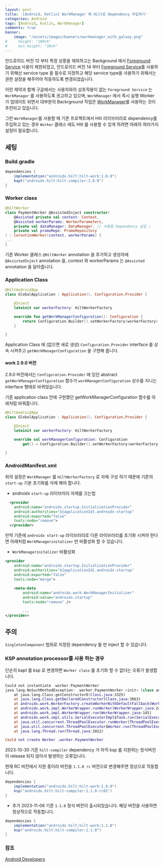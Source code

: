 ```yaml
---
layout: post
title: '[Android, Kotlin] WorkManager 에 Hilt로 Dependency 주입하기'
categories: Android
tags: [Android, Kotlin, WorkManager]
comments: true
banner:
    image: "/assets/images/banners/workmanager_with_galaxy.png"
#     height: "100vh"
#     min_height: "38vh"
---
```


안드로이드 버전 12 부터 특정 상황을 제외하고는 Background 에서 [Foreground Service][android12] 사용이 제한되었고, 
안드로이드 버전 14 부터 [Foreground Service][android14]를 사용하기 위해선 service type 을 필수로 지정하고 
해당 service type을 사용하기 위해서는 권한 설정을 해주어야 작동하도록 변경되었습니다.

이런 제약과 함께 구글에서는 사용자와의 상호작용이 없는 `Foreground Service` 는 `WorkManager` 를 사용하도록 권고하고 있으며,
`WorkManager` 에서 즉시 실행 Worker 가 업데이트 되면서 대부분의 Backrground 작업은 [WorkManager][backgroundRecommend]를 사용하는 것이 추천되고 있습니다.


그런 `WorkManager`를 사용할 때 기존 프로젝트에서 Hilt 라이브러리로 dependency를 주입하고 있는 경우
`Worker` 클래스 에도 Hilt 를 사용할 수 있게 하려면 아래의 여러가지 설정이 필요합니다.

## 세팅

### Build.gradle

```gradle
dependencies {
    implementation("androidx.hilt:hilt-work:1.0.0")
    kapt("androidx.hilt:hilt-compiler:1.0.0")
}
```

### Worker class
```kotlin
@HiltWorker
class PaymentWorker @AssistedInject constructor(
    @Assisted private val context: Context,
    @Assisted workerParams: WorkerParameters,
    private val dataManager: DataManager, // 사용할 Dependency 삽입 ↓
    private val promoRepo: PromoRepository
) : CoroutineWorker(context, workerParams) {
...
}
```

기존 Worker 클래스 `@HiltWorker` annotation 을 추가하고 생성자에 `@AssistedInject` annotation 을, context 와 workerParams 는 `@Assisted` annotation 을 달아줍니다.

### Application Class
```kotlin
@HiltAndroidApp
class GlobalApplication : Application(), Configuration.Provider {

	@Inject
    lateinit var workerFactory: HiltWorkerFactory

    override fun getWorkManagerConfiguration(): Configuration {
        return Configuration.Builder().setWorkerFactory(workerFactory).build()
    }

}
```

Application Class 에 (없으면 새로 생성) `Configuration.Provider` interface 를 상속 시켜주고 `getWorkManagerConfiguration` 을 구현해 줍니다. 

#### work 2.9.0 버전

2.9.0 버전에서는 `Configuration.Provider` 에 있던 abstract `getWorkManagerConfiguration` 함수가 `workManagerConfiguration` 상수를 지니는 interface 형태로 바뀌었습니다.

기존 application class 안에 구현했던 getWorkManagerConfiguration 함수를 아래처럼 바꿔줍니다.
```kotlin
@HiltAndroidApp
class GlobalApplication : Application(), Configuration.Provider {

	@Inject
    lateinit var workerFactory: HiltWorkerFactory

    override val workManagerConfiguration: Configuration
        get() = Configuration.Builder().setWorkerFactory(workerFactory).build()

}
```

### AndroidManifest.xml

위의 설정은 `WorkManager` 를 `HiltWorkerFactory` 로 자체 구성 하기 때문에 기존의 `start-up` 기본 초기화를 삭제 해야 합니다.

- androidx `start-up` 라이브러리 자체를 끄는법

```xml
  <provider
    android:name="androidx.startup.InitializationProvider"
    android:authorities="${applicationId}.androidx-startup"
    android:exported="false"
    tools:node="remove">
  </provider>
```

만약 기존에 `androidx start-up` 라이브러리로 다른 라이브러리를 초기화 시켜야 한다면 아래처럼 `WorkManagerinitalizer` 만 비활성화 할 수 있습니다.

- `WorkManagerinitalizer` 비활성화

```xml
<provider
    android:name="androidx.startup.InitializationProvider"
    android:authorities="${applicationId}.androidx-startup"
    android:exported="false"
    tools:node="merge">
    
    <meta-data
        android:name="androidx.work.WorkManagerInitializer"
        android:value="androidx.startup"
        tools:node="remove" />

		...
</provider>
```

## 주의

`SingletonComponent` 범위로 지정된 dependency 들 만 inject 할 수 있습니다.

### KSP annotation processor를 사용 하는 경우

단순히 kapt 를 ksp 로 변경하면 `Worker class` 를 초기화 할 수 없다는 오류가 발생합니다.

```kotlin
Could not instantiate .worker.PaymentWorker
java.lang.NoSuchMethodException: .worker.PaymentWorker.<init> [class android.content.Context, class androidx.work.WorkerParameters]
	at java.lang.Class.getConstructor0(Class.java:3325)
	at java.lang.Class.getDeclaredConstructor(Class.java:3063)
	at androidx.work.WorkerFactory.createWorkerWithDefaultFallback(WorkerFactory.java:95)
	at androidx.work.impl.WorkerWrapper.runWorker(WorkerWrapper.java:243)
	at androidx.work.impl.WorkerWrapper.run(WorkerWrapper.java:145)
	at androidx.work.impl.utils.SerialExecutorImpl$Task.run(SerialExecutorImpl.java:96)
	at java.util.concurrent.ThreadPoolExecutor.runWorker(ThreadPoolExecutor.java:1145)
	at java.util.concurrent.ThreadPoolExecutor$Worker.run(ThreadPoolExecutor.java:644)
	at java.lang.Thread.run(Thread.java:1012)

Could not create Worker .worker.PaymentWorker
```

2023-10-30 기준 `hilt-compiler` dependency 가 아직 ksp 를 지원하는 정식버전이 release 되지 않아서 발생하는 오류입니다.

현재 RC 버전에서 지원 중이라 버전을  `1.1.0 rc` 버전으로 변경해주면 정상으로 작동합니다.

```gradle
dependencies {
    implementation("androidx.hilt:hilt-work:1.0.0")
    ksp("androidx.hilt:hilt-compiler:1.1.0-rc01")
}
```

+ 추가 2023-11-06 기준 `1.1.0` 정식 버전이 출시되었습니다. 해당 버전을 사용하면 정상적으로 작동합니다.

```gradle
dependencies {
    implementation("androidx.hilt:hilt-work:1.1.0")
    ksp("androidx.hilt:hilt-compiler:1.1.0")
}
```

### 참조
[Android Developers](https://developer.android.com/training/dependency-injection/hilt-jetpack?hl=ko#workmanager)

[android12]: https://developer.android.com/about/versions/12/foreground-services?hl=ko
[android14]: https://developer.android.com/about/versions/14/changes/fgs-types-required?hl=ko
[backgroundRecommend]: https://developer.android.com/guide/background?hl=ko